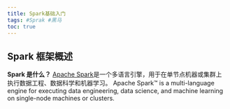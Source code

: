 ```yaml
---
title: Spark基础入门
tags: #Sprak #黑马
toc: true
---
```


## Spark 框架概述

**Spark 是什么？**
[Apache Spark](https://spark.apache.org)是一个多语言引擎，用于在单节点机器或集群上执行数据工程、数据科学和机器学习。
Apache Spark™ is a multi-language engine for executing data engineering, data science, and machine learning on single-node machines or clusters.